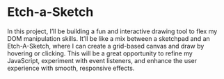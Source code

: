 # Etch-a-Sketch

In this project, I’ll be building a fun and interactive drawing tool to flex my DOM manipulation skills. It’ll be like a mix between a sketchpad and an Etch-A-Sketch, where I can create a grid-based canvas and draw by hovering or clicking. This will be a great opportunity to refine my JavaScript, experiment with event listeners, and enhance the user experience with smooth, responsive effects.
